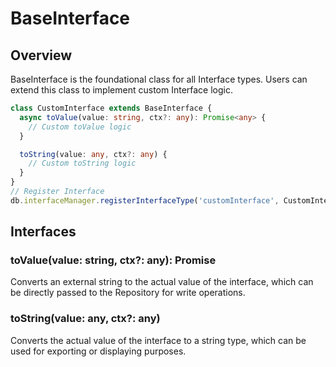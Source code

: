 # BaseInterface

## Overview

BaseInterface is the foundational class for all Interface types. Users can extend this class to implement custom Interface logic.

```typescript
class CustomInterface extends BaseInterface {
  async toValue(value: string, ctx?: any): Promise<any> {
    // Custom toValue logic
  }

  toString(value: any, ctx?: any) {
    // Custom toString logic
  }
}
// Register Interface
db.interfaceManager.registerInterfaceType('customInterface', CustomInterface)
```

## Interfaces

### toValue(value: string, ctx?: any): Promise<any>

Converts an external string to the actual value of the interface, which can be directly passed to the Repository for write operations.

### toString(value: any, ctx?: any)

Converts the actual value of the interface to a string type, which can be used for exporting or displaying purposes.
